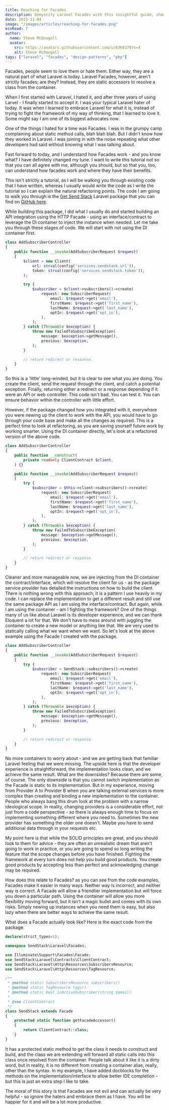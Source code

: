 ```yaml
---
title: Reaching for Facades
description: Demystify Laravel Facades with this insightful guide, showcasing their practicality in creating clear and efficient code, and embracing Laravel's unique features.
date: 2022-11-04
image: "/images/articles/reaching-for-facades.png"
minRead: 7
author:
  name: Steve McDougall
  avatar:
    src: https://avatars.githubusercontent.com/u/6368379?v=4
    alt: Steve McDougall
tags: ["laravel", "facades", "design-patterns", "php"]
---
```


Facades, people seem to love them or hate them. Either way, they are a natural part of what Laravel is today. Laravel Facades, however, aren't strictly facades; are they? Instead, they are static accessors to resolve a class from the container.

When I first started with Laravel, I hated it, and after three years of using Larvel - I finally started to accept it. I was your typical Laravel hater of today. It was when I learned to embrace Laravel for what it is, instead of trying to fight the framework of my way of thinking, that I learned to love it. Some might say I am one of its biggest advocates now.

One of the things I hated for a time was Facades. I was in the grumpy camp complaining about static method calls, blah blah blah. But I didn't know how they worked in Laravel. I was joining in with the noise repeating what other developers had said without knowing what I was talking about. 

Fast forward to today, and I understand how Facades work - and you know what? I have definitely changed my tune. I want to write this tutorial not so that you can all agree with me, although you should, but so that you, too, can understand how facades work and where they have their benefits.

This isn't strictly a tutorial, as I will be walking you through existing code that I have written, whereas I usually would write the code as I write the tutorial so I can explain the natural refactoring points. The code I am going to walk you through is the [Get Send Stack](https://getsendstack.com/) Laravel package that you can find on [GitHub here](https://github.com/getsendstack/laravel-sendstack).

While building this package, I did what I usually do and started building an API integration using the HTTP Facade - using an interface/contract to leverage the DI container to inject the instance when needed. Let me take you through these stages of code. We will start with not using the DI container first.

```php
class AddSubscriberController
{
    public function __invoke(AddSubscriberRequest $request)
    {
        $client = new Client(
            url: strval(config('services.sendstack.url')),
            token: strval(config('services.sendstack.token')),
        );

        try {
            $subscriber = $client->subscribers()->create(
                request: new SubscriberRequest(
                    email: $request->get('email'),
                    firstName: $request->get('first_name'),
                    lastName: $request->get('last_name'),
                    optIn: $request->get('opt_in'),
                ),
            );
        } catch (Throwable $exception) {
            throw new FailedToSubscribeException(
                message: $exception->getMessage(),
                previous: $exception,
            );
        }

        // return redirect or response.
    }
}
```

So this is a 'little' long-winded, but it is clear to see what you are doing. You create the client, send the request through the client, and catch a potential exception. Finally, returning either a redirect or a response depending if it were an API or web controller. This code isn't bad. You can test it. You can ensure behavior within the controller with little effort. 

However, if the package changed how you integrated with it, everywhere you were newing up the client to work with the API, you would have to go through your code base and make all the changes as required. This is a perfect time to look at refactoring, as you are saving yourself future work by working smarter. Using the DI container directly, let's look at a refactored version of the above code.

```php
class AddSubscriberController
{
    public function __construct(
        private readonly ClientContract $client,
    ) {}

    public function __invoke(AddSubscriberRequest $request)
    {
        try {
            $subscriber = $this->client->subscribers()->create(
                request: new SubscriberRequest(
                    email: $request->get('email'),
                    firstName: $request->get('first_name'),
                    lastName: $request->get('last_name'),
                    optIn: $request->get('opt_in'),
                ),
            );
        } catch (Throwable $exception) {
            throw new FailedToSubscribeException(
                message: $exception->getMessage(),
                previous: $exception,
            );
        }

        // return redirect or response.
    }
}
```

Cleaner and more manageable now, we are injecting from the DI container the contract/interface, which will resolve the client for us - as the package service provider has detailed the instructions on how to build the client. There is nothing wrong with this approach; it is a pattern I use heavily in my code. I can replace the implementation to get a different result and still use the same package API as I am using the interface/contract. But again, while I am using the container - am I fighting the framework? One of the things many of us like about Laravel is its developer experience, and we can thank Eloquent a lot for that. We don't have to mess around with juggling the container to create a new model or anything like that. We are very used to statically calling what we want when we want. So let's look at the above example using the Facade I created with the package.

```php
class AddSubscriberController
{
    public function __invoke(AddSubscriberRequest $request)
    {
        try {
            $subscriber = SendStack::subscribers()->create(
                request: new SubscriberRequest(
                    email: $request->get('email'),
                    firstName: $request->get('first_name'),
                    lastName: $request->get('last_name'),
                    optIn: $request->get('opt_in'),
                ),
            );
        } catch (Throwable $exception) {
            throw new FailedToSubscribeException(
                message: $exception->getMessage(),
                previous: $exception,
            );
        }

        // return redirect or response.
    }
}
```

No more containers to worry about - and we are getting back that familiar Laravel feeling that we were missing. The upside here is that the developer experience is straightforward, the implementation looks clean, and we achieve the same result. What are the downsides? Because there are some, of course. The only downside is that you cannot switch implementation as the Facade is static to its implementation. But in my experience, moving from Provider A to Provider B when you are talking external services is more complex than creating and binding a new implementation to the container. People who always bang this drum look at the problem with a narrow ideological scope. In reality, changing providers is a considerable effort, not just from a code perspective - so there is always enough time to focus on implementing something different where you need to. Sometimes the new provider has something the older one doesn't. Maybe you have to send additional data through in your requests etc.

My point here is that while the SOLID principles are great, and you should look to them for advice - they are often an unrealistic dream that aren't going to work in practice, or you are going to spend so long writing the feature that the scope changes before you have finished. Fighting the framework at every turn does not help you build good products. You create good products by accepting less than perfect and acknowledging change may be required.

How does this relate to Facades? as you can see from the code examples, Facades make it easier in many ways. Neither way is incorrect, and neither way is correct. A Facade will allow a friendlier implementation but will force you down a particular path. Using the container will allow you more flexibility moving forward, but it isn't a magic bullet and comes with its own risks. Simply newing up instances when you need them is easy, but also lazy when there are better ways to achieve the same result.

What does a Facade actually look like? Here is the exact code from the package.

```php
declare(strict_types=1);

namespace SendStack\Laravel\Facades;

use Illuminate\Support\Facades\Facade;
use SendStack\Laravel\Contracts\ClientContract;
use SendStack\Laravel\Http\Resources\SubscribersResource;
use SendStack\Laravel\Http\Resources\TagResource;

/**
 * @method static SubscribersResource subscribers()
 * @method static TagResource tags()
 * @method static bool isActiveSubscriber(string $email)
 *
 * @see ClientContract
 */
class SendStack extends Facade
{
    protected static function getFacadeAccessor()
    {
        return ClientContract::class;
    }
}
```

It has a protected static method to get the class it needs to construct and build, and the class we are extending will forward all static calls into this class once resolved from the container. People talk about it like it is a dirty word, but in reality, it is no different from creating a container alias, really, other than the syntax. In my example, I have added docblocks for the methods on the implementation/interface to allow better IDE completion - but this is just an extra step I like to take.

The moral of this story is that Facades are not evil and can actually be very helpful - so ignore the haters and embrace them as I have. You will be happier for it and will be a lot more productive.
